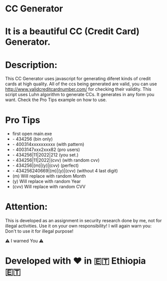 # CC Generator

# It is a beautiful CC (Credit Card) Generator.


# Description: 
This CC Generator uses javascript for generating diferet kinds of credit cards at high quality. All of the ccs being generated are valid, you can use http://www.validcreditcardnumber.com/ for checking their validity. This script uses Luhn algorithm to generate CCs. It generates in any form you want. Check the Pro Tips example on how to use.

# Pro Tips
<ul><li> first open main.exe </li> 
<li> - 434256 (bin only) </li> 
<li> - 400314xxxxxxxxxx (with pattern)</li> 
<li> - 4003147xxx2xxx82 (pro users)</li> 
<li> - 434256|11|2022|212 (you set.)</li> 
<li> - 434256|11|2022|(cvv) (with random cvv)</li> 
<li> - 434256|(m)|(y)|(cvv) (perfect)</li> 
<li> - 434256240669|(m)|(y)|(cvv) (without 4 last digit)</li>  
<li> (m) Will replace with random Month</li> 
<li>  (y) Will replace with random Year</li> 
<li> (cvv) Will replace with random CVV</li></ul>

# Attention:
This is developed as an assignment in security research done by me, not for illegal activities. Use it on your own responsibility! I will again warn you: Don't to use it for illegal purpose! 

 ⚠️ I warned You ⚠️

# Developed with ❤️ in 🇪🇹 Ethiopia 🇪🇹
